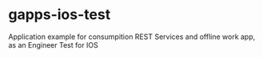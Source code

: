 # gapps-ios-test
Application example for consumpition REST Services and offline work app, as an Engineer Test for IOS
